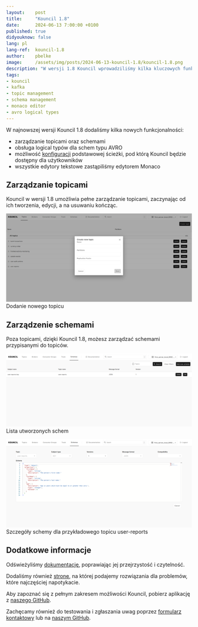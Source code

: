 ```yaml
---
layout:    post
title:     "Kouncil 1.8"
date:      2024-06-13 7:00:00 +0100
published: true
didyouknow: false
lang: pl
lang-ref:  kouncil-1.8
author:    pbelke
image:     /assets/img/posts/2024-06-13-kouncil-1.8/kouncil-1.8.png
description: "W wersji 1.8 Kouncil wprowadziliśmy kilka kluczowych funkcjonalności, jak zarządzanie topicami i schemami. Rozbudowana została również obsługa schem typu AVRO."
tags:
- kouncil
- kafka
- topic management
- schema management
- monaco editor
- avro logical types
---
```


W najnowszej wersji Kouncil 1.8 dodaliśmy kilka nowych funkcjonalności:
* zarządzanie topicami oraz schemami
* obsługa logical typów dla schem typu AVRO
* możliwość [konfiguracji](https://docs.kouncil.io/getting-started/configuration/custom_context_path) podstawowej ścieżki, pod którą Kouncil będzie dostępny dla użytkowników
* wszystkie edytory tekstowe zastąpiliśmy edytorem Monaco
  
## Zarządzanie topicami
Kouncil w wersji 1.8 umożliwia pełne zarządzanie topicami, zaczynając od ich tworzenia, edycji, a na usuwaniu kończąc.

![Dodanie nowego topicu](/assets/img/posts/2024-06-13-kouncil-1.8/kouncil-1.8-1.png)
<span class="img-legend">Dodanie nowego topicu</span>

## Zarządzenie schemami
Poza topicami, dzięki Kouncil 1.8, możesz zarządzać schemami przypisanymi do topiców.

![Lista utworzonych schem](/assets/img/posts/2024-06-13-kouncil-1.8/kouncil-1.8-2.png)
<span class="img-legend">Lista utworzonych schem</span>

![Szczegóły schemy dla przykładowego topicu user-reports](/assets/img/posts/2024-06-13-kouncil-1.8/kouncil-1.8-3.png)
<span class="img-legend">Szczegóły schemy dla przykładowego topicu user-reports</span>

## Dodatkowe informacje
Odświeżyliśmy [dokumentację](https://docs.kouncil.io/), poprawiając jej przejrzystość i czytelność.

Dodaliśmy również [stronę](https://docs.kouncil.io/getting-started/faq), na której podajemy rozwiązania dla problemów, które najczęściej napotykacie.

Aby zapoznać się z pełnym zakresem możliwości Kouncil, pobierz aplikację z [naszego GitHub](https://github.com/consdata/kouncil).

Zachęcamy również do testowania i zgłaszania uwag poprzez [formularz kontaktowy](https://kouncil.io/contact-us/) lub na [naszym GitHub](https://github.com/consdata/kouncil).

